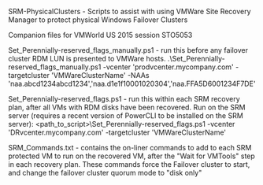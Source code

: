 SRM-PhysicalClusters - Scripts to assist with using VMWare Site Recovery Manager to protect physical Windows Failover Clusters

Companion files for VMWorld US 2015 session STO5053

Set_Perennially-reserved_flags_manually.ps1 - run this before any failover cluster RDM LUN is presented to VMWare hosts.
.\Set_Perennially-reserved_flags_manually.ps1 -vcenter 'prodvcenter.mycompany.com' -targetcluster 'VMWareClusterName' -NAAs 'naa.abcd1234abcd1234','naa.d1e1f10001020304','naa.FFA5D6001234F7DE'

Set_Perennially-reserved_flags.ps1 - run this within each SRM recovery plan, after all VMs with RDM disks have been recovered.
Run on the SRM server (requires a recent version of PowerCLI to be installed on the SRM server):
<path_to_script>\Set_Perennially-reserved_flags.ps1 -vcenter 'DRvcenter.mycompany.com' -targetcluster 'VMWareClusterName'

SRM_Commands.txt - contains the on-liner commands to add to each SRM protected VM to run on the recovered VM, after the "Wait for VMTools" step in  each recovery plan.  These commands force the Failover cluster to start, and change the failover cluster quorum mode to "disk only" 
